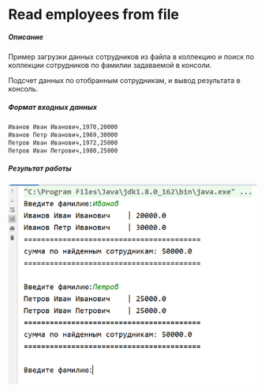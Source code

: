 # Read employees from file

##### Описание
Пример загрузки данных сотрудников из файла в коллекцию и 
поиск по коллекции сотрудников по фамилии задаваемой в консоли.

Подсчет данных по отобранным сотрудникам, и вывод результата в консоль.

##### Формат входных данных
    Иванов Иван Иванович,1970,20000
    Иванов Петр Иванович,1969,30000
    Петров Иван Иванович,1972,25000
    Петров Иван Петрович,1980,25000

##### Результат работы
![](github/result.PNG)
